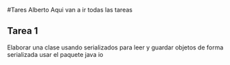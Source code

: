 #Tares Alberto
Aqui van a ir todas las tareas

## Tarea 1
Elaborar una clase usando serializados para leer y guardar objetos de forma serializada usar el paquete java io

